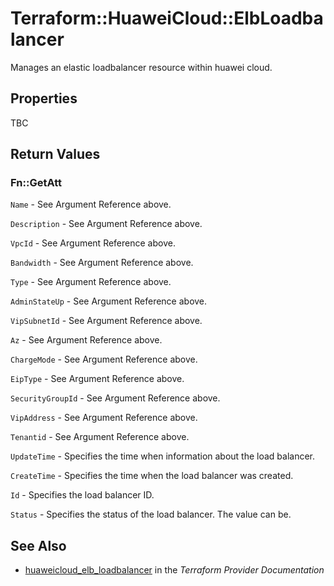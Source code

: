 # Terraform::HuaweiCloud::ElbLoadbalancer

Manages an elastic loadbalancer resource within huawei cloud.

## Properties

TBC

## Return Values

### Fn::GetAtt

`Name` - See Argument Reference above.

`Description` - See Argument Reference above.

`VpcId` - See Argument Reference above.

`Bandwidth` - See Argument Reference above.

`Type` - See Argument Reference above.

`AdminStateUp` - See Argument Reference above.

`VipSubnetId` - See Argument Reference above.

`Az` - See Argument Reference above.

`ChargeMode` - See Argument Reference above.

`EipType` - See Argument Reference above.

`SecurityGroupId` - See Argument Reference above.

`VipAddress` - See Argument Reference above.

`Tenantid` - See Argument Reference above.

`UpdateTime` - Specifies the time when information about the load balancer.

`CreateTime` - Specifies the time when the load balancer was created.

`Id` - Specifies the load balancer ID.

`Status` - Specifies the status of the load balancer. The value can be.

## See Also

* [huaweicloud_elb_loadbalancer](https://www.terraform.io/docs/providers/huaweicloud/r/elb_loadbalancer.html) in the _Terraform Provider Documentation_